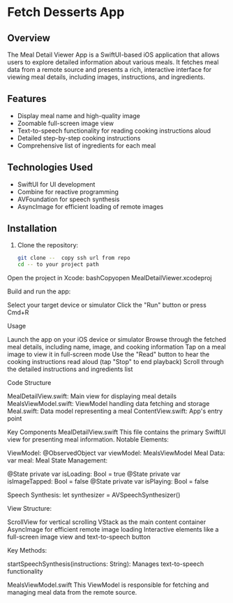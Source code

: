 # Fetch Desserts App

## Overview

The Meal Detail Viewer App is a SwiftUI-based iOS application that allows users to explore detailed information about various meals. It fetches meal data from a remote source and presents a rich, interactive interface for viewing meal details, including images, instructions, and ingredients.

## Features

- Display meal name and high-quality image
- Zoomable full-screen image view
- Text-to-speech functionality for reading cooking instructions aloud
- Detailed step-by-step cooking instructions
- Comprehensive list of ingredients for each meal

## Technologies Used

- SwiftUI for UI development
- Combine for reactive programming
- AVFoundation for speech synthesis
- AsyncImage for efficient loading of remote images

## Installation

1. Clone the repository:
   ```bash
   git clone --  copy ssh url from repo
   cd -- to your project path 

Open the project in Xcode:
bashCopyopen MealDetailViewer.xcodeproj

Build and run the app:

Select your target device or simulator
Click the "Run" button or press Cmd+R



Usage

Launch the app on your iOS device or simulator
Browse through the fetched meal details, including name, image, and cooking information
Tap on a meal image to view it in full-screen mode
Use the "Read" button to hear the cooking instructions read aloud (tap "Stop" to end playback)
Scroll through the detailed instructions and ingredients list

Code Structure

MealDetailView.swift: Main view for displaying meal details
MealsViewModel.swift: ViewModel handling data fetching and storage
Meal.swift: Data model representing a meal
ContentView.swift: App's entry point

Key Components
MealDetailView.swift
This file contains the primary SwiftUI view for presenting meal information.
Notable Elements:

ViewModel: @ObservedObject var viewModel: MealsViewModel
Meal Data: var meal: Meal
State Management:

@State private var isLoading: Bool = true
@State private var isImageTapped: Bool = false
@State private var isPlaying: Bool = false


Speech Synthesis: let synthesizer = AVSpeechSynthesizer()

View Structure:

ScrollView for vertical scrolling
VStack as the main content container
AsyncImage for efficient remote image loading
Interactive elements like a full-screen image view and text-to-speech button

Key Methods:

startSpeechSynthesis(instructions: String): Manages text-to-speech functionality

MealsViewModel.swift
This ViewModel is responsible for fetching and managing meal data from the remote source.
